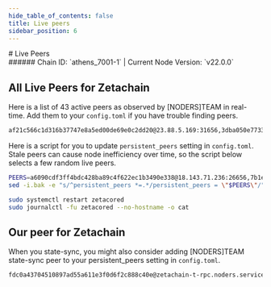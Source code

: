 ```yaml
---
hide_table_of_contents: false
title: Live peers
sidebar_position: 6
---
```


<div class="h1-with-icon icon-zetachain">
# Live Peers
</div>
###### Chain ID: `athens_7001-1` | Current Node Version: `v22.0.0`

## All Live Peers for Zetachain
Here is a list of 43 active peers as observed by [NODERS]TEAM in real-time. Add them to your `config.toml` if you have trouble finding peers.

```bash
af21c566c1d316b37747e8a5ed00de69e0c2dd20@23.88.5.169:31656,3dba050e7733ac755386015a0aa7adafe99120c7@135.181.136.250:16656,1a3ab98e119e9325c08d62e06dd58a8bf91237fa@51.91.70.90:55786,a22f2c19e915493fdb3b22b04912fc08ea7d54bd@144.91.108.49:33656,2352e5f3bad70d13ebae1876966d6a10c219e819@95.216.244.70:26656,5c6e5285981dd07732d78f732975cceeefbf424a@65.21.69.95:26656,6677cac648b3cf847c3397637d938adbd8ae9d82@34.70.116.13:26656,983972c8d76558b5f0150cd6bffc10ce4f608e4c@65.21.236.163:26656,57693a9bce3ffb5d6023a161ac9f744ac09a2329@162.19.240.28:26656,d21b103628b0d5d824bbe81b809d8dc457bd2059@207.121.63.124:16656,853c46d580fe0673aba2b72b4b93b9d156b882fb@52.42.64.63:26656,2505e8a3b49b7451ed58195c7015c5c677b18365@195.14.6.2:26656,f8ce332998ec000bcfeda5bbd63d56d4262aefd7@35.88.229.59:26656,7b1e4c6dbdeb65fbaafd5fe415679d252bdae2f9@141.94.214.137:26656,a918d08544b5f4e0a9eb20bf91f343eb71b6d5ee@164.90.181.99:26656,a1d9eb417d5ee366e7b728caef5a8ba48b41dbb8@89.33.22.102:28656,809c1bdb33c162fdc380372523ccd58131368380@54.77.180.134:26656,73f5752363040418b5eecf02f5be7c5e44739868@138.201.240.155:22556,69a0e1c27bebbc83343b7f09ff636e8530e94cb7@34.174.77.242:26656,9c820f6f511129746baa248516cdcca5ef33d408@34.41.100.111:26656,66338a18a755a0c780b011f012ff142ebaa8fa56@44.236.174.26:26656,713a582ef90e7e9a7a3310b35d5a0ed6e36266e2@35.242.212.154:26656,cdf684827ebea7dfafb14a5ef2c69638a3a5b2ae@95.216.243.80:26656,b96c038643c08373535956e3505a5aa955fadb0a@54.254.133.239:26656,f96cf94d5eabaf554c9294e731b3994b4c532f3a@46.4.5.45:22556,af58c82b5f4d2268e0b8ca9150190e438c07d90d@34.239.99.239:26656,4226fcb3b3809c00bc56283063fc52fa4bfc9a17@18.210.106.52:26656,abb0a6756f219c61a28a3908e9059af0570427e9@23.88.6.75:17656,1bc23eb61694774b22830357d9dcb01c21d03b53@51.210.222.93:40656,bab6663f21b63e1df57ec7595b01ef1062dbd275@165.154.238.89:26656,1ef4e7193a9d42a8f3e5195f7a21e925bc50ff55@57.129.28.218:26656,038234610497601373b1d27e27251674c6c81df7@3.218.170.198:26656,9e180f06bc2fa505efed28081e45bed035254f90@57.129.28.219:26656,6c6a5859436e36a67b5274925291d1262c51acfb@18.237.241.70:26656,e3fea0450f9d23ad7b64d41aab882a82a0b71d6b@150.136.176.81:26656,a6090cdf3ff4bdc428ba89c4f622ec1b3490e338@18.143.71.236:26656,c1355344beed2224ff1377dd102e6f847cce2cb6@34.253.137.241:26656,0844caf1e7be0dc1ce1c0523e87140a3c79a1d77@148.251.177.108:22556,cca8d18d2331a751bb6fabd2eb406d5469c575eb@168.119.10.134:26756,9c26260b0148376d2343c4c8c2e2bd7f3f498cd4@35.162.231.114:26656,d8a43c14d509e39181e4db74e87b2ccc697f9fc8@31.172.68.208:27656,c1bbbfe2a5b15674bf24a869b3e8189b6b410ae7@65.108.231.124:14656,e3a9810a22a12c04ef1663f8747274e4ef1bdf58@51.159.145.74:26656
```

Here is a script for you to update `persistent_peers` setting in `config.toml`. Stale peers can cause node inefficiency over time, so the script below selects a few random live peers.

```bash
PEERS=a6090cdf3ff4bdc428ba89c4f622ec1b3490e338@18.143.71.236:26656,7b1e4c6dbdeb65fbaafd5fe415679d252bdae2f9@141.94.214.137:26656,73f5752363040418b5eecf02f5be7c5e44739868@138.201.240.155:22556,983972c8d76558b5f0150cd6bffc10ce4f608e4c@65.21.236.163:26656,66338a18a755a0c780b011f012ff142ebaa8fa56@44.236.174.26:26656
sed -i.bak -e "s/^persistent_peers *=.*/persistent_peers = \"$PEERS\"/" ~/.zetacored/config/config.toml

sudo systemctl restart zetacored
sudo journalctl -fu zetacored --no-hostname -o cat
```

## Our peer for Zetachain
When you state-sync, you might also consider adding [NODERS]TEAM state-sync peer to your persistent_peers setting in `config.toml`.

```bash
fdc0a43704510897ad55a611e3f0d6f2c888c40e@zetachain-t-rpc.noders.services:17656
```